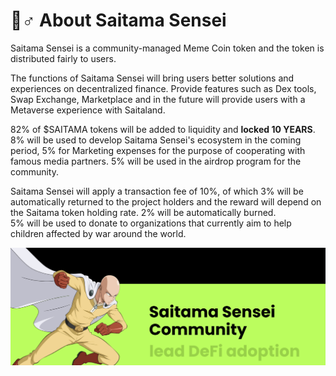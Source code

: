 # 🙎♂ About Saitama Sensei

Saitama Sensei is a community-managed Meme Coin token and the token is distributed fairly to users.

The functions of Saitama Sensei will bring users better solutions and experiences on decentralized finance. Provide features such as Dex tools, Swap Exchange, Marketplace and in the future will provide users with a Metaverse experience with Saitaland.

82% of $SAITAMA tokens will be added to liquidity and **locked 10 YEARS**. 8% will be used to develop Saitama Sensei's ecosystem in the coming period, 5% for Marketing expenses for the purpose of cooperating with famous media partners. 5% will be used in the airdrop program for the community.

Saitama Sensei will apply a transaction fee of 10%, of which 3% will be automatically returned to the project holders and the reward will depend on the Saitama token holding rate. 2% will be automatically burned. \
5% will be used to donate to organizations that currently aim to help children affected by war around the world.

![](<../.gitbook/assets/image (4).png>)


